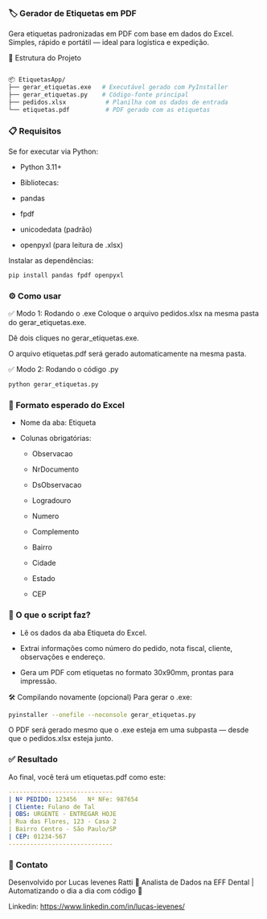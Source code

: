 
### 🏷️ Gerador de Etiquetas em PDF

Gera etiquetas padronizadas em PDF com base em dados do Excel. Simples, rápido e portátil — ideal para logística e expedição.

📁 Estrutura do Projeto

```graphql

📦 EtiquetasApp/
├── gerar_etiquetas.exe   # Executável gerado com PyInstaller
├── gerar_etiquetas.py    # Código-fonte principal
├── pedidos.xlsx           # Planilha com os dados de entrada
└── etiquetas.pdf          # PDF gerado com as etiquetas
```

### 📋 Requisitos

Se for executar via Python:

- Python 3.11+

- Bibliotecas:

- pandas

- fpdf

- unicodedata (padrão)

- openpyxl (para leitura de .xlsx)

Instalar as dependências:

```bash
pip install pandas fpdf openpyxl
```

### ⚙️ Como usar

✅ Modo 1: Rodando o .exe
Coloque o arquivo pedidos.xlsx na mesma pasta do gerar_etiquetas.exe.

Dê dois cliques no gerar_etiquetas.exe.

O arquivo etiquetas.pdf será gerado automaticamente na mesma pasta.

✅ Modo 2: Rodando o código .py

```bash
python gerar_etiquetas.py
```

### 📄 Formato esperado do Excel

- Nome da aba: Etiqueta

- Colunas obrigatórias:

  - Observacao

  - NrDocumento

  - DsObservacao

  - Logradouro

  - Numero

  - Complemento

  - Bairro

  - Cidade

  - Estado

  - CEP

### 🧠 O que o script faz?

- Lê os dados da aba Etiqueta do Excel.

- Extrai informações como número do pedido, nota fiscal, cliente, observações e endereço.

- Gera um PDF com etiquetas no formato 30x90mm, prontas para impressão.

🛠️ Compilando novamente (opcional)
Para gerar o .exe:

```bash
pyinstaller --onefile --noconsole gerar_etiquetas.py
```

O PDF será gerado mesmo que o .exe esteja em uma subpasta — desde que o pedidos.xlsx esteja junto.

### ✅ Resultado

Ao final, você terá um etiquetas.pdf como este:

```yaml
-----------------------------
| Nº PEDIDO: 123456   Nº NFe: 987654
| Cliente: Fulano de Tal
| OBS: URGENTE - ENTREGAR HOJE
| Rua das Flores, 123 - Casa 2
| Bairro Centro - São Paulo/SP
| CEP: 01234-567
-----------------------------
```

### 💬 Contato

Desenvolvido por Lucas Ievenes Ratti
🔗 Analista de Dados na EFF Dental | Automatizando o dia a dia com código 🚀

Linkedin: <https://www.linkedin.com/in/lucas-ievenes/>

